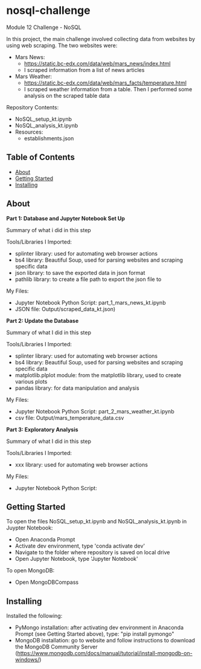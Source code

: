 # nosql-challenge
Module 12 Challenge - NoSQL

In this project, the main challenge involved collecting data from websites by using web scraping. The two websites were:

- Mars News:
    - https://static.bc-edx.com/data/web/mars_news/index.html
    - I scraped information from a list of news articles
- Mars Weather:
    - https://static.bc-edx.com/data/web/mars_facts/temperature.html
    - I scraped weather information from a table. Then I performed some analysis on the scraped table data

Repository Contents:
- NoSQL_setup_kt.ipynb
- NoSQL_analysis_kt.ipynb
- Resources:
    - establishments.json
    
## Table of Contents

- [About](#about)
- [Getting Started](#getting_started)
- [Installing](#installing)

## About
**Part 1: Database and Jupyter Notebook Set Up**

Summary of what i did in this step

Tools/Libraries I Imported:
- splinter library: used for automating web browser actions
- bs4 library: Beautiful Soup, used for parsing websites and scraping specific data
- json library: to save the exported data in json format
- pathlib library: to create a file path to export the json file to

My Files:
- Jupyter Notebook Python Script: part_1_mars_news_kt.ipynb
- JSON file: Output/scraped_data_kt.json)


**Part 2: Update the Database**

Summary of what I did in this step

Tools/Libraries I Imported:
- splinter library: used for automating web browser actions
- bs4 library: Beautiful Soup, used for parsing websites and scraping specific data
- matplotlib.plplot module: from the matplotlib library, used to create various plots
- pandas library: for data manipulation and analysis

My Files:
- Jupyter Notebook Python Script: part_2_mars_weather_kt.ipynb
- csv file: Output/mars_temperature_data.csv


**Part 3: Exploratory Analysis**

Summary of what I did in this step

Tools/Libraries I Imported:
- xxx library: used for automating web browser actions

My Files:
- Jupyter Notebook Python Script:   

## Getting Started
To open the files NoSQL_setup_kt.ipynb and NoSQL_analysis_kt.ipynb in Juypter Notebook:
  - Open Anaconda Prompt
  - Activate dev environment, type 'conda activate dev'
  - Navigate to the folder where repository is saved on local drive
  - Open Jupyter Notebook, type 'Jupyter Notebook'

To open MongoDB:
- Open MongoDBCompass
        
## Installing
Installed the following:
- PyMongo installation: after activating dev environment in Anaconda Prompt (see Getting Started above), type: "pip install pymongo" 
- MongoDB installation: go to website and follow instructions to download the MongoDB Community Server (https://www.mongodb.com/docs/manual/tutorial/install-mongodb-on-windows/)
